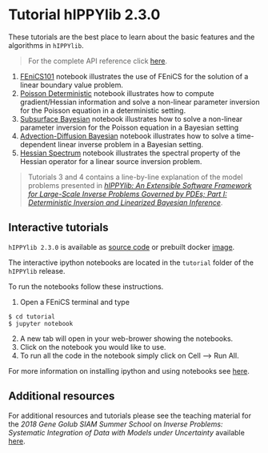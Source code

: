 # Tutorial hIPPYlib 2.3.0

These tutorials are the best place to learn about the basic features and the algorithms in `hIPPYlib`.

> For the complete API reference click [here](http://hippylib.readthedocs.io/en/2.3.0/index.html).

1. [FEniCS101](tutorials_v2.3.0/1_FEniCS101/1_FEniCS101.md) notebook illustrates the use of FEniCS for the solution of a linear boundary value problem.
2. [Poisson Deterministic](tutorials_v2.3.0/2_PoissonDeterministic/2_PoissonDeterministic.md) notebook illustrates how to compute gradient/Hessian information and solve a non-linear parameter inversion for the Poisson equation in a deterministic setting.
3. [Subsurface Bayesian](tutorials_v2.3.0/3_SubsurfaceBayesian/3_SubsurfaceBayesian.md) notebook illustrates how to solve a non-linear parameter inversion for the Poisson equation in a Bayesian setting 
4. [Advection-Diffusion Bayesian](tutorials_v2.3.0/4_AdvectionDiffusionBayesian/4_AdvectionDiffusionBayesian.md) notebook illustrates how to solve a time-dependent linear inverse problem in a Bayesian setting.
5. [Hessian Spectrum](tutorials_v2.3.0/5_HessianSpectrum/5_HessianSpectrum.md) notebook illustrates the spectral property of the Hessian operator for a linear source inversion problem.

> Tutorials 3 and 4 contains a line-by-line explanation of the model problems presented in [*hIPPYlib: An Extensible Software Framework for Large-Scale Inverse Problems Governed by PDEs; Part I: Deterministic Inversion and Linearized Bayesian Inference*](http://arxiv.org/abs/1909.03948).
 
## Interactive tutorials

`hIPPYlib 2.3.0` is available as [source code](https://zenodo.org/record/3401577/files/hippylib/hippylib-2.3.0.zip?download=1) or prebuilt docker [image](https://hub.docker.com/r/hippylib/toms).

The interactive ipython notebooks are located in the `tutorial` folder of the `hIPPYlib` release.

To run the notebooks follow these instructions.

1. Open a FEniCS terminal and type

```ssh
$ cd tutorial
$ jupyter notebook
```

2. A new tab will open in your web-brower showing the notebooks.
3. Click on the notebook you would like to use.
4. To run all the code in the notebook simply click on Cell --> Run All.

For more information on installing ipython and using notebooks see <a href="https://jupyter.readthedocs.io/en/latest/content-quickstart.html" target="_blank">here</a>.

## Additional resources

For additional resources and tutorials please see the teaching material for the
*2018 Gene Golub SIAM Summer School* on *Inverse Problems: Systematic Integration of Data with Models under Uncertainty* available [here](https://g2s3-2018.github.io/labs).
